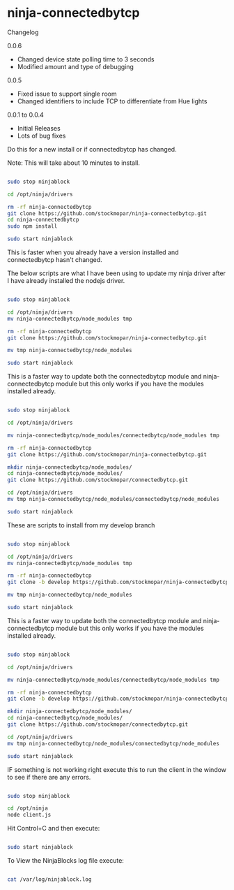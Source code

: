 ninja-connectedbytcp
====================

Changelog

0.0.6

- Changed device state polling time to 3 seconds
- Modified amount and type of debugging

0.0.5

- Fixed issue to support single room
- Changed identifiers to include TCP to differentiate from Hue lights

0.0.1 to 0.0.4
- Initial Releases
- Lots of bug fixes

Do this for a new install or if connectedbytcp has changed.

Note: This will take about 10 minutes to install.

```sh

sudo stop ninjablock

cd /opt/ninja/drivers

rm -rf ninja-connectedbytcp
git clone https://github.com/stockmopar/ninja-connectedbytcp.git
cd ninja-connectedbytcp
sudo npm install

sudo start ninjablock

```

This is faster when you already have a version installed and connectedbytcp hasn't changed.

The below scripts are what I have been using to update my ninja driver after I have already installed the nodejs driver.

```sh

sudo stop ninjablock

cd /opt/ninja/drivers
mv ninja-connectedbytcp/node_modules tmp

rm -rf ninja-connectedbytcp
git clone https://github.com/stockmopar/ninja-connectedbytcp.git

mv tmp ninja-connectedbytcp/node_modules

sudo start ninjablock

```

This is a faster way to update both the connectedbytcp module and ninja-connectedbytcp module but this only works if you have the modules installed already.
```sh

sudo stop ninjablock

cd /opt/ninja/drivers

mv ninja-connectedbytcp/node_modules/connectedbytcp/node_modules tmp

rm -rf ninja-connectedbytcp
git clone https://github.com/stockmopar/ninja-connectedbytcp.git

mkdir ninja-connectedbytcp/node_modules/
cd ninja-connectedbytcp/node_modules/
git clone https://github.com/stockmopar/connectedbytcp.git

cd /opt/ninja/drivers
mv tmp ninja-connectedbytcp/node_modules/connectedbytcp/node_modules

sudo start ninjablock

```

These are scripts to install from my develop branch

```sh

sudo stop ninjablock

cd /opt/ninja/drivers
mv ninja-connectedbytcp/node_modules tmp

rm -rf ninja-connectedbytcp
git clone -b develop https://github.com/stockmopar/ninja-connectedbytcp.git

mv tmp ninja-connectedbytcp/node_modules

sudo start ninjablock

```

This is a faster way to update both the connectedbytcp module and ninja-connectedbytcp module but this only works if you have the modules installed already.
```sh

sudo stop ninjablock

cd /opt/ninja/drivers

mv ninja-connectedbytcp/node_modules/connectedbytcp/node_modules tmp

rm -rf ninja-connectedbytcp
git clone -b develop https://github.com/stockmopar/ninja-connectedbytcp.git

mkdir ninja-connectedbytcp/node_modules/
cd ninja-connectedbytcp/node_modules/
git clone https://github.com/stockmopar/connectedbytcp.git

cd /opt/ninja/drivers
mv tmp ninja-connectedbytcp/node_modules/connectedbytcp/node_modules

sudo start ninjablock

```

IF something is not working right execute this to run the client in the window to see if there are any errors.

```sh

sudo stop ninjablock

cd /opt/ninja
node client.js

```

Hit Control+C and then execute:

```sh

sudo start ninjablock

```

To View the NinjaBlocks log file execute:

```sh

cat /var/log/ninjablock.log

```